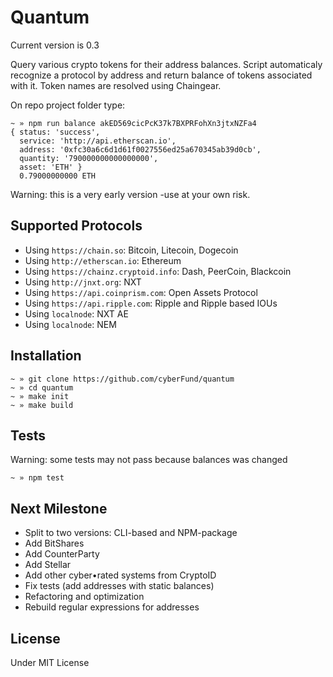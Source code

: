 # Quantum

Current version is 0.3

Query various crypto tokens for their address balances. Script automaticaly recognize a protocol by address and return balance of tokens associated with it. Token names are resolved using Chaingear.

On repo project folder type:
```
~ » npm run balance akED569cicPcK37k7BXPRFohXn3jtxNZFa4
{ status: 'success',
  service: 'http://api.etherscan.io',
  address: '0xfc30a6c6d1d61f0027556ed25a670345ab39d0cb',
  quantity: '790000000000000000',
  asset: 'ETH' }
  0.79000000000 ETH
```

Warning: this is a very early version -use at your own risk.

## Supported Protocols

- Using `https://chain.so`: Bitcoin, Litecoin, Dogecoin
- Using `http://etherscan.io`: Ethereum
- Using `https://chainz.cryptoid.info`: Dash, PeerCoin, Blackcoin
- Using `http://jnxt.org`: NXT
- Using `https://api.coinprism.com`: Open Assets Protocol
- Using `https://api.ripple.com`: Ripple and Ripple based IOUs
- Using `localnode`: NXT AE
- Using `localnode`: NEM

## Installation

```
~ » git clone https://github.com/cyberFund/quantum
~ » cd quantum
~ » make init
~ » make build
```

## Tests
Warning: some tests may not pass because balances was changed
```
~ » npm test
```
## Next Milestone
- Split to two versions: CLI-based and NPM-package
- Add BitShares
- Add CounterParty
- Add Stellar
- Add other cyber•rated systems from CryptoID
- Fix tests (add addresses with static balances)
- Refactoring and optimization
- Rebuild regular expressions for addresses

## License

Under MIT License
